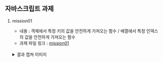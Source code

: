 ## 자바스크립트 과제

1. mission01

   - 내용 : 객체에서 특정 키의 값을 안전하게 가져오는 함수 / 배열에서 특정 인덱스의 값을 안전하게 가져오는 함수
   - 과제 파일 링크 : [mission01](./mission01/mission-0.js)
    </br>
    <details>
    <summary>결과 캡쳐 이미지</summary>
    <div markdown="1">
    ![mission-0캡쳐이미지](./mission01/assets/mission-0-result.png)
    </div>
    </details>
